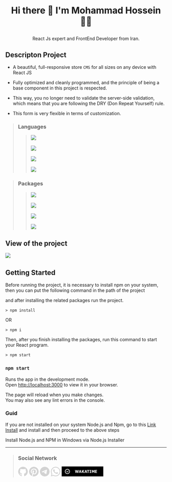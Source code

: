 

# <p align="center"> Hi there 👋 I'm Mohammad Hossein 👨‍💻 </p>
 <p align="center"> React Js expert and FrontEnd Developer from Iran.</p>

## Descripton Project
- A beautiful, full-responsive store `CMS` for all sizes on any device with React JS

- Fully optimized and cleanly programmed, and the principle of being a base component in this project is respected. 

- This way, you no longer need to validate the server-side validation, which means that you are following the DRY (Don Repeat Yourself) rule.

- This form is very flexible in terms of customization.

>### Languages
>> ![](https://readme-typing-svg.demolab.com?font=Fira+Code&size=16&duration=1500&pause=5000&color=5BCAF7&random=false&width=100&height=25&lines=React+Js)
>>
>> ![](https://readme-typing-svg.demolab.com?font=Fira+Code&size=16&duration=1500&pause=5000&color=F77F1A&random=false&width=55&height=25&lines=Html5)
>> 
>> ![](https://readme-typing-svg.demolab.com?font=Fira+Code&size=16&duration=1500&pause=5000&color=5BCAF7&random=false&width=55&height=25&lines=Css3)
>> 
>> ![](https://readme-typing-svg.demolab.com?font=Fira+Code&size=16&duration=1500&pause=5000&color=FAFF09&random=false&width=100&height=25&lines=JavaScript)

>### Packages
>> ![](https://readme-typing-svg.demolab.com?font=Fira+Code&size=16&duration=1500&pause=5000&color=CB58F7FF&random=false&width=150&height=25&lines=Bootstrap)
>> 
>> ![](https://readme-typing-svg.demolab.com?font=Fira+Code&size=16&duration=1500&pause=5000&color=skyblue&random=false&width=150&height=25&lines=React+Icons)
>> 
>> ![](https://readme-typing-svg.demolab.com?font=Fira+Code&size=16&duration=1500&pause=5000&color=702CF6&random=false&width=150&height=25&lines=React+BootStrap)
>> 
>> ![](https://readme-typing-svg.demolab.com?font=Fira+Code&size=16&duration=1500&pause=5000&color=F77F1A&random=false&width=150&height=25&lines=React+Router-Dom)

## View of the project

<img src="./public/FolderShowTemplateProject/vid.gif" width="350px"/>

## Getting Started

Before running the project, it is necessary to install npm on your system, then you can put the following command in the path of the project

and after installing the related packages run the project.

```
> npm install
```
OR
```
> npm i
```

Then, after you finish installing the packages, run this command to start your React program.

```
> npm start
```

### `npm start`

Runs the app in the development mode.\
Open [http://localhost:3000](http://localhost:3000) to view it in your browser.

The page will reload when you make changes.\
You may also see any lint errors in the console.

### Guid
If you are not installed on your system Node.js and Npm, go to this [Link Install](https://nodejs.org/en/download) and install and then proceed to the above steps

Install Node.js and NPM in Windows via Node.js Installer

___
>### Social Network
> [<img src="./Other/Images/github.png" width="30">](https://github.com/khadem-mh)
> [<img src="./Other/Images/pintrest.png" width="30">](https://pinterest.com/khadem_mh)
> [<img src="./Other/Images/telegram.png" width="30">](https://t.me/mhkhadem)
> [<img src="./Other/Images/whatsapp.png" width="30">](https://wa.me/989031335939)
> [<img src="./Other/Images/wakatimesvg.png" width="130">](https://wakatime.com/@khadem_mh)
